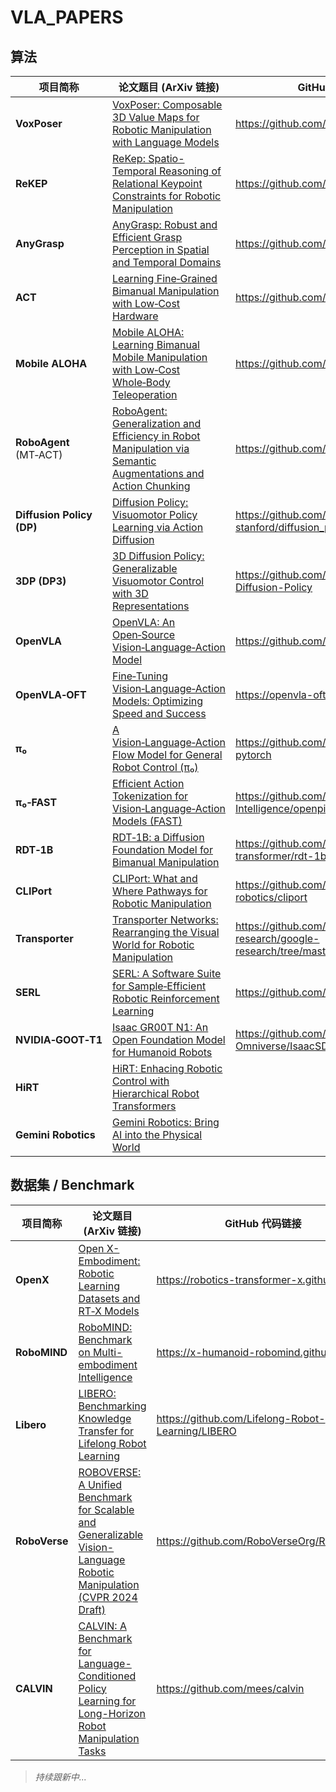 # VLA_PAPERS

## 算法

| 项目简称       | 论文题目 (ArXiv 链接)                                                                                  | GitHub 代码链接                                              |
|---------------|------------------------------------------------------------------------------------------------------|-------------------------------------------------------------|
| **VoxPoser**  | [VoxPoser: Composable 3D Value Maps for Robotic Manipulation with Language Models](https://arxiv.org/abs/2307.05973)  | https://github.com/huangwl18/VoxPoser                        |
| **ReKEP**     | [ReKep: Spatio-Temporal Reasoning of Relational Keypoint Constraints for Robotic Manipulation](https://arxiv.org/abs/2409.01652)  | https://github.com/rekep-robot/ReKep                        |
| **AnyGrasp**  | [AnyGrasp: Robust and Efficient Grasp Perception in Spatial and Temporal Domains](https://arxiv.org/abs/2212.08333) | https://github.com/graspnet/anygrasp_sdk                    |
| **ACT**       | [Learning Fine‑Grained Bimanual Manipulation with Low‑Cost Hardware](https://arxiv.org/abs/2304.13705) | https://github.com/tonyzhaozh/act                            |
| **Mobile ALOHA** | [Mobile ALOHA: Learning Bimanual Mobile Manipulation with Low‑Cost Whole‑Body Teleoperation](https://arxiv.org/abs/2401.02117) | https://github.com/MarkFzp/mobile-aloha                     |
| **RoboAgent** (MT‑ACT) | [RoboAgent: Generalization and Efficiency in Robot Manipulation via Semantic Augmentations and Action Chunking](https://arxiv.org/abs/2309.01918)  | https://github.com/robopen/roboagent                        |
| **Diffusion Policy (DP)** | [Diffusion Policy: Visuomotor Policy Learning via Action Diffusion](https://arxiv.org/abs/2303.04137)  | https://github.com/real-stanford/diffusion_policy           |
| **3DP (DP3)** | [3D Diffusion Policy: Generalizable Visuomotor Control with 3D Representations](https://arxiv.org/abs/2403.03954) | https://github.com/YanjieZe/3D-Diffusion-Policy              |
| **OpenVLA**   | [OpenVLA: An Open‑Source Vision‑Language‑Action Model](https://arxiv.org/abs/2406.09246) | https://github.com/openvla/openvla                           |
| **OpenVLA‑OFT** | [Fine‑Tuning Vision‑Language‑Action Models: Optimizing Speed and Success](https://arxiv.org/abs/2502.19645)| https://openvla-oft.github.io/                             |
| **π₀**        | [A Vision‑Language‑Action Flow Model for General Robot Control (π₀)](https://arxiv.org/abs/2410.24164) | https://github.com/lucidrains/pi-zero-pytorch               |
| **π₀‑FAST**   | [Efficient Action Tokenization for Vision‑Language‑Action Models (FAST)](https://arxiv.org/abs/2501.09747)  | https://github.com/Physical-Intelligence/openpi              |
| **RDT‑1B**    | [RDT‑1B: a Diffusion Foundation Model for Bimanual Manipulation](https://arxiv.org/abs/2410.07864) | https://github.com/robotics-diffusion-transformer/rdt-1b    |
| **CLIPort**     | [CLIPort: What and Where Pathways for Robotic Manipulation](https://arxiv.org/abs/2107.03389)                                | https://github.com/harvard-robotics/cliport                    |
| **Transporter** | [Transporter Networks: Rearranging the Visual World for Robotic Manipulation](https://arxiv.org/abs/2011.12917)               | https://github.com/google-research/google-research/tree/master/transporter |
| **SERL**           | [SERL: A Software Suite for Sample‑Efficient Robotic Reinforcement Learning](https://arxiv.org/abs/2401.16013)               | https://github.com/serl-robot/serl                           |
| **NVIDIA‑GOOT‑T1** | [Isaac GR00T N1: An Open Foundation Model for Humanoid Robots](https://nvidianews.nvidia.com/news/nvidia-isaac-gr00t-n1-open-humanoid-robot-foundation-model-simulation-frameworks) | https://github.com/NVIDIA-Omniverse/IsaacSDK                 |
| **HiRT**     | [HiRT: Enhacing Robotic Control with Hierarchical Robot Transformers](https://arxiv.org/pdf/2410.05273) |        |
| **Gemini Robotics**     | [Gemini Robotics: Bring AI into the Physical World](https://arxiv.org/abs/2503.20020) |        |

## 数据集 / Benchmark

| 项目简称       | 论文题目 (ArXiv 链接)                                                                                  | GitHub 代码链接                                              |
|---------------|------------------------------------------------------------------------------------------------------|-------------------------------------------------------------|
| **OpenX**          | [Open X-Embodiment: Robotic Learning Datasets and RT‑X Models](https://arxiv.org/abs/2310.08864)  | https://robotics-transformer-x.github.io/ |
| **RoboMIND**       | [RoboMIND: Benchmark on Multi-embodiment Intelligence](https://arxiv.org/abs/2412.13877)  | https://x-humanoid-robomind.github.io/  |
| **Libero**         | [LIBERO: Benchmarking Knowledge Transfer for Lifelong Robot Learning](https://arxiv.org/abs/2306.03310) | https://github.com/Lifelong-Robot-Learning/LIBERO |
| **RoboVerse**      | [ROBOVERSE: A Unified Benchmark for Scalable and Generalizable Vision-Language Robotic Manipulation (CVPR 2024 Draft)](https://embodied-ai.org/papers/2024/16_RoboVerse_A_Unified_Simulat.pdf) | https://github.com/RoboVerseOrg/RoboVerse |
| **CALVIN**         | [CALVIN: A Benchmark for Language-Conditioned Policy Learning for Long-Horizon Robot Manipulation Tasks](https://arxiv.org/abs/2112.03227) | https://github.com/mees/calvin    |








> *持续跟新中...*
